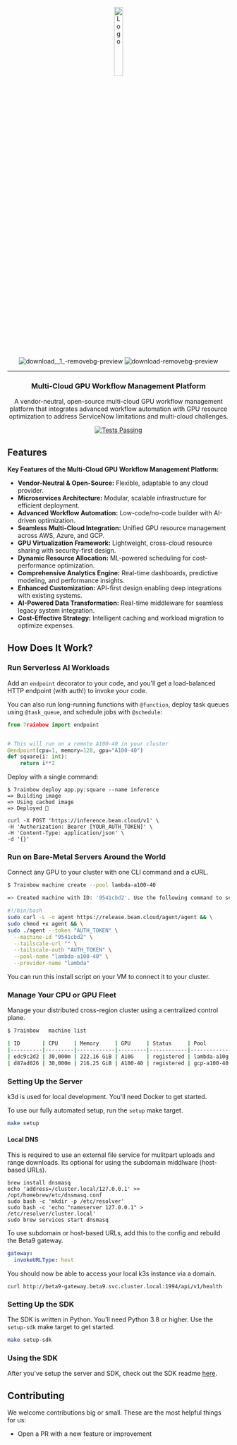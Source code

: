 <div align="center">
<p align="center">
<img alt="Logo" src="https://i.ibb.co/JBt4pXn/logo.png" width="20%">
</p>

![download__1_-removebg-preview](https://github.com/user-attachments/assets/4d3f591a-f40d-4468-a70a-fea41aff20b0)
   ![download-removebg-preview](https://github.com/user-attachments/assets/6a8fd40f-5aa4-499d-a04d-dbcb270b1899)




---

### Multi-Cloud GPU Workflow Management Platform

A vendor-neutral, open-source multi-cloud GPU workflow management platform that integrates advanced workflow automation with GPU resource optimization to address ServiceNow limitations and multi-cloud challenges.

  <a href="#">
    <img alt="Tests Passing" src="https://i.ibb.co/vkR5wTt/badge.png">
    
  </a>
</p>
</div>

## Features

**Key Features of the Multi-Cloud GPU Workflow Management Platform:**  
- **Vendor-Neutral & Open-Source:** Flexible, adaptable to any cloud provider.  
- **Microservices Architecture:** Modular, scalable infrastructure for efficient deployment.  
- **Advanced Workflow Automation:** Low-code/no-code builder with AI-driven optimization.  
- **Seamless Multi-Cloud Integration:** Unified GPU resource management across AWS, Azure, and GCP.  
- **GPU Virtualization Framework:** Lightweight, cross-cloud resource sharing with security-first design.  
- **Dynamic Resource Allocation:** ML-powered scheduling for cost-performance optimization.  
- **Comprehensive Analytics Engine:** Real-time dashboards, predictive modeling, and performance insights.  
- **Enhanced Customization:** API-first design enabling deep integrations with existing systems.  
- **AI-Powered Data Transformation:** Real-time middleware for seamless legacy system integration.  
- **Cost-Effective Strategy:** Intelligent caching and workload migration to optimize expenses.

## How Does It Work?

### Run Serverless AI Workloads

Add an `endpoint` decorator to your code, and you'll get a load-balanced HTTP endpoint (with auth!) to invoke your code.

You can also run long-running functions with `@function`, deploy task queues using `@task_queue`, and schedule jobs with `@schedule`:

```python
from 7rainbow import endpoint


# This will run on a remote A100-40 in your cluster
@endpoint(cpu=1, memory=128, gpu="A100-40")
def square(i: int):
    return i**2
```

Deploy with a single command:

```
$ 7rainbow deploy app.py:square --name inference
=> Building image
=> Using cached image
=> Deployed 🎉

curl -X POST 'https://inference.beam.cloud/v1' \
-H 'Authorization: Bearer [YOUR_AUTH_TOKEN]' \
-H 'Content-Type: application/json' \
-d '{}'
```

### Run on Bare-Metal Servers Around the World

Connect any GPU to your cluster with one CLI command and a cURL.

```sh
$ 7rainbow machine create --pool lambda-a100-40

=> Created machine with ID: '9541cbd2'. Use the following command to set up the node:

#!/bin/bash
sudo curl -L -o agent https://release.beam.cloud/agent/agent && \
sudo chmod +x agent && \
sudo ./agent --token "AUTH_TOKEN" \
  --machine-id "9541cbd2" \
  --tailscale-url "" \
  --tailscale-auth "AUTH_TOKEN" \
  --pool-name "lambda-a100-40" \
  --provider-name "lambda"
```

You can run this install script on your VM to connect it to your cluster.

### Manage Your CPU or GPU Fleet

Manage your distributed cross-region cluster using a centralized control plane.

```sh
$ 7rainbow   machine list

| ID       | CPU     | Memory     | GPU     | Status     | Pool        |
|----------|---------|------------|---------|------------|-------------|
| edc9c2d2 | 30,000m | 222.16 GiB | A10G    | registered | lambda-a10g |
| d87ad026 | 30,000m | 216.25 GiB | A100-40 | registered | gcp-a100-40 |

```


### Setting Up the Server

k3d is used for local development. You'll need Docker to get started.

To use our fully automated setup, run the `setup` make target.

```bash
make setup
```

#### Local DNS

This is required to use an external file service for mulitpart uploads and range downloads. Its optional for using the subdomain middlware (host-based URLs).

```shell
brew install dnsmasq
echo 'address=/cluster.local/127.0.0.1' >> /opt/homebrew/etc/dnsmasq.conf
sudo bash -c 'mkdir -p /etc/resolver'
sudo bash -c 'echo "nameserver 127.0.0.1" > /etc/resolver/cluster.local'
sudo brew services start dnsmasq
```

To use subdomain or host-based URLs, add this to the config and rebuild the Beta9 gateway.

```yaml
gateway:
  invokeURLType: host
```

You should now be able to access your local k3s instance via a domain.

```shell
curl http://beta9-gateway.beta9.svc.cluster.local:1994/api/v1/health
```

### Setting Up the SDK

The SDK is written in Python. You'll need Python 3.8 or higher. Use the `setup-sdk` make target to get started.

```bash
make setup-sdk
```

### Using the SDK

After you've setup the server and SDK, check out the SDK readme [here](sdk/README.md).

## Contributing

We welcome contributions big or small. These are the most helpful things for us:
- Open a PR with a new feature or improvement
